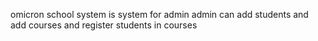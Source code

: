 omicron school system is system for admin
admin can add students and add courses and register students in courses
